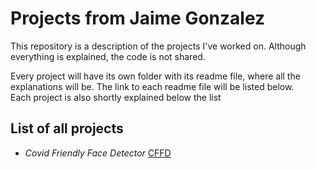 # Projects from Jaime Gonzalez

This repository is a description of the projects I've worked on. 
Although everything is explained, the code is not shared.<br />

Every project will have its own folder with its readme file, where all the explanations will be.
The link to each readme file will be listed below.<br />
Each project is also shortly explained below the list

## List of all projects

  - *Covid Friendly Face Detector* [CFFD](https://github.com/Jtachan/CV_projects/blob/main/covid_drowsiness_detector/readme-CFFD.md) 


